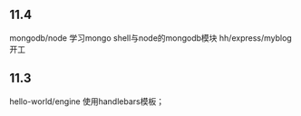 

## 11.4
mongodb/node 学习mongo shell与node的mongodb模块
hh/express/myblog开工
## 11.3
hello-world/engine 使用handlebars模板；

